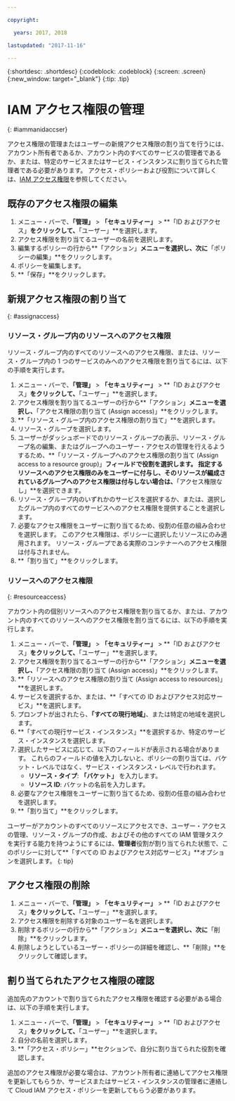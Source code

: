 ```yaml
---

copyright:

  years: 2017, 2018

lastupdated: "2017-11-16"

---
```


{:shortdesc: .shortdesc}
{:codeblock: .codeblock}
{:screen: .screen}
{:new_window: target="_blank"}
{:tip: .tip}

# IAM アクセス権限の管理
{: #iammanidaccser}

アクセス権限の管理またはユーザーの新規アクセス権限の割り当てを行うには、アカウント所有者であるか、アカウント内のすべてのサービスの管理者であるか、または、特定のサービスまたはサービス・インスタンスに割り当てられた管理者である必要があります。 アクセス・ポリシーおよび役割について詳しくは、[IAM アクセス権限](/docs/iam/users_roles.html)を参照してください。

## 既存のアクセス権限の編集

1. メニュー・バーで、**「管理」** &gt; **「セキュリティー」** &gt; **「ID およびアクセス」**をクリックして、**「ユーザー」**を選択します。
2. アクセス権限を割り当てるユーザーの名前を選択します。
3. 編集するポリシーの行から**「アクション」**メニューを選択し、次に**「ポリシーの編集」**をクリックします。
4. ポリシーを編集します。
5. **「保存」**をクリックします。

## 新規アクセス権限の割り当て
{: #assignaccess}

### リソース・グループ内のリソースへのアクセス権限

リソース・グループ内のすべてのリソースへのアクセス権限、または、リソース・グループ内の 1 つのサービスのみへのアクセス権限を割り当てるには、以下の手順を実行します。

1. メニュー・バーで、**「管理」** &gt; **「セキュリティー」** &gt; **「ID およびアクセス」**をクリックして、**「ユーザー」**を選択します。
2. アクセス権限を割り当てるユーザーの行から**「アクション」**メニューを選択し、**「アクセス権限の割り当て (Assign access)」**をクリックします。
3. **「リソース・グループ内のアクセス権限の割り当て」**を選択します。
4. リソース・グループを選択します。
5. ユーザーがダッシュボードでのリソース・グループの表示、リソース・グループ名の編集、またはグループへのユーザー・アクセスの管理を行えるようするため、**「リソース・グループへのアクセス権限の割り当て (Assign access to a resource group)」**フィールドで役割を選択します。 指定するリソースへのアクセス権限のみをユーザーに付与し、そのリソースが編成されているグループへのアクセス権限は付与しない場合は、**「アクセス権限なし」**を選択できます。
6. リソース・グループ内のいずれかのサービスを選択するか、または、選択したグループ内のすべてのサービスへのアクセス権限を提供することを選択します。
7. 必要なアクセス権限をユーザーに割り当てるため、役割の任意の組み合わせを選択します。 このアクセス権限は、ポリシーに選択したリソースにのみ適用されます。 リソース・グループである実際のコンテナーへのアクセス権限は付与されません。
8. **「割り当て」**をクリックします。

### リソースへのアクセス権限
{: #resourceaccess}

アカウント内の個別リソースへのアクセス権限を割り当てるか、または、アカウント内のすべてのリソースへのアクセス権限を割り当てるには、以下の手順を実行します。

1. メニュー・バーで、**「管理」** &gt; **「セキュリティー」** &gt; **「ID およびアクセス」**をクリックして、**「ユーザー」**を選択します。
2. アクセス権限を割り当てるユーザーの行から**「アクション」**メニューを選択し、**「アクセス権限の割り当て (Assign access)」**をクリックします。
3. **「リソースへのアクセス権限の割り当て (Assign access to resources)」**を選択します。
4. サービスを選択するか、または、**「すべての ID およびアクセス対応サービス」**を選択します。
5. プロンプトが出されたら、**「すべての現行地域」**、または特定の地域を選択します。
6. **「すべての現行サービス・インスタンス」**を選択するか、特定のサービス・インスタンスを選択します。
7. 選択したサービスに応じて、以下のフィールドが表示される場合があります。 これらのフィールドの値を入力しないと、ポリシーの割り当ては、バケット・レベルではなく、サービス・インスタンス・レベルで行われます。
    * **リソース・タイプ**: **「バケット」** を入力します。
    * **リソース ID**: バケットの名前を入力します。
8. 必要なアクセス権限をユーザーに割り当てるため、役割の任意の組み合わせを選択します。
9. **「割り当て」**をクリックします。

ユーザーがアカウントのすべてのリソースにアクセスでき、ユーザー・アクセスの管理、リソース・グループの作成、およびその他のすべての IAM 管理タスクを実行する能力を持つようにするには、**管理者**役割が割り当てられた状態で、このポリシーに対して**「すべての ID およびアクセス対応サービス」**オプションを選択します。
{: tip}


## アクセス権限の削除

1. メニュー・バーで、**「管理」** &gt; **「セキュリティー」** &gt; **「ID およびアクセス」**をクリックして、**「ユーザー」**を選択します。
2. アクセス権限を削除する対象のユーザー名を選択します。
3. 削除するポリシーの行から**「アクション」**メニューを選択し、次に**「削除」**をクリックします。
4. 削除しようとしているユーザー・ポリシーの詳細を確認し、**「削除」**をクリックして確認します。

## 割り当てられたアクセス権限の確認

追加先のアカウントで割り当てられたアクセス権限を確認する必要がある場合は、以下の手順を実行します。

1. メニュー・バーで、**「管理」** &gt; **「セキュリティー」** &gt; **「ID およびアクセス」**をクリックして、**「ユーザー」**を選択します。
2. 自分の名前を選択します。
3. **「アクセス・ポリシー」**セクションで、自分に割り当てられた役割を確認します。

追加のアクセス権限が必要な場合は、アカウント所有者に連絡してアクセス権限を更新してもらうか、サービスまたはサービス・インスタンスの管理者に連絡して Cloud IAM アクセス・ポリシーを更新してもらう必要があります。
